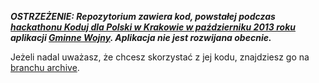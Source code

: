 ***OSTRZEŻENIE: Repozytorium zawiera kod, powstałej podczas [hackathonu Koduj dla Polski w Krakowie w październiku 2013 roku](http://fundament.ngo/pl/2013/10/18/juz-za-tydzien-pierwszy-hackaton-koduj-dla-polski/) aplikacji [Gminne Wojny](https://forum.kodujdlapolski.pl/t/projekt-gminne-wojny/2014). Aplikacja nie jest rozwijana obecnie.***

Jeżeli nadal uważasz, że chcesz skorzystać z jej kodu, znajdziesz go na [branchu archive](https://github.com/kodujdlapolski/gminnewojny-krakow2013/tree/archive).

